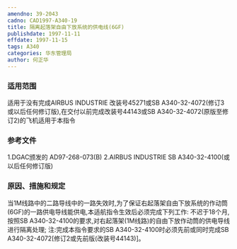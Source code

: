 ```yaml
---
amendno: 39-2043
cadno: CAD1997-A340-19
title: 隔离起落架自由下放系统的供电线(6GF)
publishdate: 1997-11-11
effdate: 1997-11-15
tags: A340
categories: 华东管理局
author: 何正华
---
```


### 适用范围 
适用于没有完成AIRBUS INDUSTRIE 改装号45271或SB A340-32-4072(修订3或以后任何修订版),在交付以前完成改装号44143或SB A340-32-4072(原版至修订2)的飞机适用于本指令

### 参考文件
1.DGAC颁发的 AD97-268-073(B) 
    2.AIRBUS INDUSTRIE SB A340-32-4100(或以后任何修订版) 


### 原因、措施和规定 
当1M线路中的二路导线中的一路失效时,为了保证右起落架自由下放系统的作动筒(6GF)的一路供电导线能供电,本适航指令生效后必须完成下列工作: 
    不迟于18个月,按照SB A340-32-4100的要求,对右起落架(1M线路)的自由下放作动筒的供电导线进行隔离处理; 
注:完成本指令要求的SB A340-32-4100时必须先前或同时完成SB A340-32-4072[修订2或先前版(改装号44143)]。
